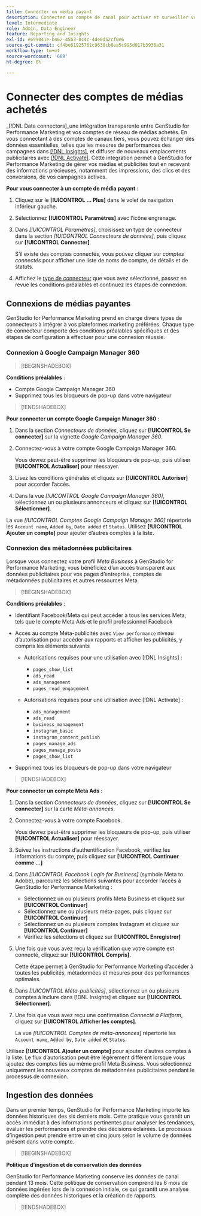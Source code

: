 ```yaml
---
title: Connecter un média payant
description: Connectez un compte de canal pour activer et surveiller vos publicités et médias avec Adobe GenStudio for Performance Marketing.
level: Intermediate
role: Admin, Data Engineer
feature: Reporting and Insights
exl-id: e699041e-b462-45b3-8c4c-4de0d52cf0e6
source-git-commit: cf4be61925761c9630cb8ea5c995d017b3938a31
workflow-type: tm+mt
source-wordcount: '689'
ht-degree: 0%

---
```


# Connecter des comptes de médias achetés

_[!DNL Data connectors]_une intégration transparente entre GenStudio for Performance Marketing et vos comptes de réseau de médias achetés. En vous connectant à des comptes de canaux tiers, vous pouvez échanger des données essentielles, telles que les mesures de performances des campagnes dans [[!DNL Insights]](/help/user-guide/insights/overview.md), et diffuser de nouveaux emplacements publicitaires avec [[!DNL Activate]](/help/user-guide/activation/overview.md). Cette intégration permet à GenStudio for Performance Marketing de gérer vos médias et publicités tout en recevant des informations précieuses, notamment des impressions, des clics et des conversions, de vos campagnes actives.

**Pour vous connecter à un compte de média payant** :

1. Cliquez sur le **[!UICONTROL ... Plus]** dans le volet de navigation inférieur gauche.

1. Sélectionnez **[!UICONTROL Paramètres]** avec l’icône engrenage.

1. Dans _[!UICONTROL Paramètres]_, choisissez un type de connecteur dans la section _[!UICONTROL Connecteurs de données]_, puis cliquez sur **[!UICONTROL Connecter]**.

   S’il existe des comptes connectés, vous pouvez cliquer sur _comptes connectés_ pour afficher une liste de noms de compte, de détails et de statuts.

1. Affichez le [type de connecteur](#connector-types) que vous avez sélectionné, passez en revue les conditions préalables et continuez les étapes de connexion.

## Connexions de médias payantes

GenStudio for Performance Marketing prend en charge divers types de connecteurs à intégrer à vos plateformes marketing préférées. Chaque type de connecteur comporte des conditions préalables spécifiques et des étapes de configuration à effectuer pour une connexion réussie.

### Connexion à Google Campaign Manager 360

>[!BEGINSHADEBOX]

**Conditions préalables** :

- Compte Google Campaign Manager 360
- Supprimez tous les bloqueurs de pop-up dans votre navigateur

>[!ENDSHADEBOX]

**Pour connecter un compte Google Campaign Manager 360** :

1. Dans la section _Connecteurs de données_, cliquez sur **[!UICONTROL Se connecter]** sur la vignette _Google Campaign Manager 360_.

1. Connectez-vous à votre compte Google Campaign Manager 360.

   Vous devrez peut-être supprimer les bloqueurs de pop-up, puis utiliser **[!UICONTROL Actualiser]** pour réessayer.

1. Lisez les conditions générales et cliquez sur **[!UICONTROL Autoriser]** pour accorder l’accès.

1. Dans la vue _[!UICONTROL Google Campaign Manager 360]_, sélectionnez un ou plusieurs annonceurs et cliquez sur **[!UICONTROL Sélectionner]**.

La vue _[!UICONTROL Comptes Google Campaign Manager 360]_ répertorie les `Account name`, `Added by`, `Date added` et `Status`. Utilisez **[!UICONTROL Ajouter un compte]** pour ajouter d’autres comptes à la liste.

### Connexion des métadonnées publicitaires

Lorsque vous connectez votre profil _Meta Business_ à GenStudio for Performance Marketing, vous bénéficiez d’un accès transparent aux données publicitaires pour vos pages d’entreprise, comptes de métadonnées publicitaires et autres ressources Meta.

>[!BEGINSHADEBOX]

**Conditions préalables** :

- Identifiant Facebook/Meta qui peut accéder à tous les services Meta, tels que le compte Meta Ads et le profil professionnel Facebook
- Accès au compte Méta-publicités avec `View performance` niveau d’autorisation pour accéder aux rapports et afficher les publicités, y compris les éléments suivants
   - Autorisations requises pour une utilisation avec [!DNL Insights] :

      - `pages_show_list`
      - `ads_read`
      - `ads_management`
      - `pages_read_engagement`

   - Autorisations requises pour une utilisation avec [!DNL Activate] :

      - `ads_management`
      - `ads_read`
      - `business_management`
      - `instagram_basic`
      - `instagram_content_publish`
      - `pages_manage_ads`
      - `pages_manage_posts`
      - `pages_show_list`

- Supprimez tous les bloqueurs de pop-up dans votre navigateur

>[!ENDSHADEBOX]

**Pour connecter un compte Meta Ads** :

1. Dans la section _Connecteurs de données_, cliquez sur **[!UICONTROL Se connecter]** sur la carte _Méta-annonces_.

1. Connectez-vous à votre compte Facebook.

   Vous devrez peut-être supprimer les bloqueurs de pop-up, puis utiliser **[!UICONTROL Actualiser]** pour réessayer.

1. Suivez les instructions d’authentification Facebook, vérifiez les informations du compte, puis cliquez sur **[!UICONTROL Continuer comme ...]**

1. Dans _[!UICONTROL Facebook Login for Business]_ (symbole Meta to Adobe), parcourez les sélections suivantes pour accorder l’accès à GenStudio for Performance Marketing :

   - Sélectionnez un ou plusieurs profils Meta Business et cliquez sur **[!UICONTROL Continuer]**
   - Sélectionnez une ou plusieurs méta-pages, puis cliquez sur **[!UICONTROL Continuer]**
   - Sélectionnez un ou plusieurs comptes Instagram et cliquez sur **[!UICONTROL Continuer]**
   - Vérifiez les sélections et cliquez sur **[!UICONTROL Enregistrer]**

1. Une fois que vous avez reçu la vérification que votre compte est connecté, cliquez sur **[!UICONTROL Compris]**.

   Cette étape permet à GenStudio for Performance Marketing d’accéder à toutes les publicités, métadonnées et mesures pour des performances optimales.

1. Dans _[!UICONTROL Méta-publicités]_, sélectionnez un ou plusieurs comptes à inclure dans [!DNL Insights] et cliquez sur **[!UICONTROL Sélectionner]**.

1. Une fois que vous avez reçu une confirmation _Connecté à Platform_, cliquez sur **[!UICONTROL Afficher les comptes]**.

   La vue _[!UICONTROL Comptes de méta-annonces]_ répertorie les `Account name`, `Added by`, `Date added` et `Status`.

Utilisez **[!UICONTROL Ajouter un compte]** pour ajouter d’autres comptes à la liste. Le flux d’autorisation peut être légèrement différent lorsque vous ajoutez des comptes liés au même profil Meta Business. Vous sélectionnez uniquement les nouveaux comptes de métadonnées publicitaires pendant le processus de connexion.

## Ingestion des données

Dans un premier temps, GenStudio for Performance Marketing importe les données historiques des six derniers mois. Cette pratique vous garantit un accès immédiat à des informations pertinentes pour analyser les tendances, évaluer les performances et prendre des décisions éclairées. Le processus d’ingestion peut prendre entre un et cinq jours selon le volume de données présent dans votre compte.

>[!BEGINSHADEBOX]

**Politique d’ingestion et de conservation des données**

GenStudio for Performance Marketing conserve les données de canal pendant 13 mois. Cette politique de conservation comprend les 6 mois de données ingérées lors de la connexion initiale, ce qui garantit une analyse complète des données historiques et la création de rapports.

>[!ENDSHADEBOX]
